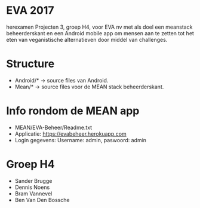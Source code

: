 # EVA 2017

herexamen Projecten 3, groep H4, voor EVA nv met als doel een meanstack beheerderskant en een Android mobile app om mensen aan te zetten tot het eten van veganistische alternatieven door middel van challenges.

# Structure

* Android/* -> source files van Android.
* Mean/* -> source files voor de MEAN stack beheerderskant.

# Info rondom de MEAN app
* MEAN/EVA-Beheer/Readme.txt
* Applicatie: https://evabeheer.herokuapp.com
* Login gegevens: Username: admin, paswoord: admin

# Groep H4

* Sander Brugge
* Dennis Noens
* Bram Vannevel
* Ben Van Den Bossche
